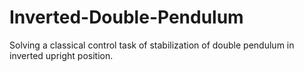 # Inverted-Double-Pendulum
Solving a classical control task of stabilization of double pendulum in inverted upright position.
